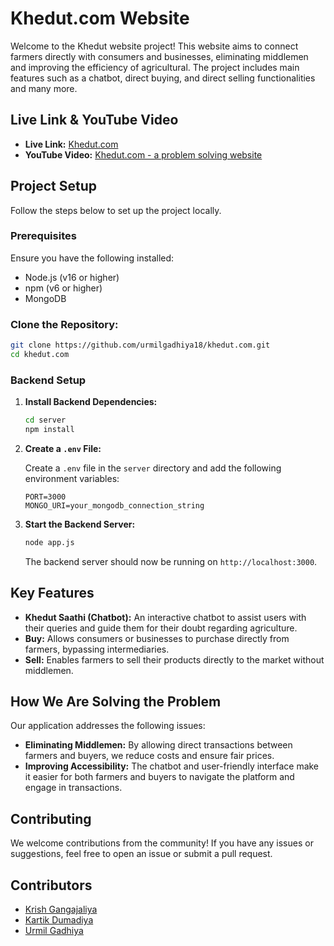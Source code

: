 # Khedut.com Website

Welcome to the Khedut website project! This website aims to connect farmers directly with consumers and businesses, eliminating middlemen and improving the efficiency of agricultural. The project includes main features such as a chatbot, direct buying, and direct selling functionalities and many more.


## Live Link & YouTube Video

- **Live Link:** [Khedut.com](https://your-live-link.com/)
- **YouTube Video:** [Khedut.com - a problem solving website](https://youtube.com/your-video-link)


## Project Setup

Follow the steps below to set up the project locally.

### Prerequisites

Ensure you have the following installed:

- Node.js (v16 or higher)
- npm (v6 or higher)
- MongoDB

### **Clone the Repository:**

```bash
git clone https://github.com/urmilgadhiya18/khedut.com.git
cd khedut.com
```

### Backend Setup

1. **Install Backend Dependencies:**

    ```bash
    cd server
    npm install
    ```

2. **Create a `.env` File:**

    Create a `.env` file in the `server` directory and add the following environment variables:

    ```env
    PORT=3000
    MONGO_URI=your_mongodb_connection_string
    ```

3. **Start the Backend Server:**

    ```bash
    node app.js
    ```

    The backend server should now be running on `http://localhost:3000`.


## Key Features

- **Khedut Saathi (Chatbot):** An interactive chatbot to assist users with their queries and guide them for their doubt regarding agriculture.
- **Buy:** Allows consumers or businesses to purchase directly from farmers, bypassing intermediaries.
- **Sell:** Enables farmers to sell their products directly to the market without middlemen.

## How We Are Solving the Problem

Our application addresses the following issues:

- **Eliminating Middlemen:** By allowing direct transactions between farmers and buyers, we reduce costs and ensure fair prices.
- **Improving Accessibility:** The chatbot and user-friendly interface make it easier for both farmers and buyers to navigate the platform and engage in transactions.


## Contributing

We welcome contributions from the community! If you have any issues or suggestions, feel free to open an issue or submit a pull request.

## Contributors

- [Krish Gangajaliya](https://github.com/krish043)
- [Kartik Dumadiya](https://github.com/contributor2)
- [Urmil Gadhiya](https://github.com/urmilgadhiya18)

